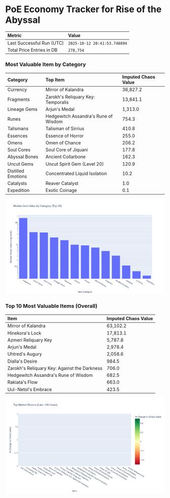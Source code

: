 # PoE Economy Tracker for Rise of the Abyssal

<!-- START_MAINTENANCE -->
| Metric | Value |
|:---|:---|
| Last Successful Run (UTC) | `2025-10-12 20:41:53.748894` |
| Total Price Entries in DB | `278,754` |

<!-- END_MAINTENANCE -->

<!-- START_DATAFRAME_DEBUG -->
<!-- END_DATAFRAME_DEBUG -->

<!-- START_CATEGORY_ANALYSIS -->
### Most Valuable Item by Category
| Category | Top Item | Imputed Chaos Value |
| :--- | :--- | :--- |
| Currency | Mirror of Kalandra | 36,827.2 |
| Fragments | Zarokh's Reliquary Key: Temporalis | 13,841.1 |
| Lineage Gems | Arjun's Medal | 1,313.0 |
| Runes | Hedgewitch Assandra's Rune of Wisdom | 754.3 |
| Talismans | Talisman of Sirrius | 410.8 |
| Essences | Essence of Horror | 255.0 |
| Omens | Omen of Chance | 206.2 |
| Soul Cores | Soul Core of Jiquani | 177.8 |
| Abyssal Bones | Ancient Collarbone | 162.3 |
| Uncut Gems | Uncut Spirit Gem (Level 20) | 120.9 |
| Distilled Emotions | Concentrated Liquid Isolation | 10.2 |
| Catalysts | Reaver Catalyst | 1.0 |
| Expedition | Exotic Coinage | 0.1 |


![Category Analysis Chart](charts/category_analysis.png)
<!-- END_ANALYSIS -->

<!-- START_ANALYSIS -->
### Top 10 Most Valuable Items (Overall)
| Item | Imputed Chaos Value |
| :--- | :--- |
| Mirror of Kalandra | 63,102.2 |
| Hinekora's Lock | 17,813.1 |
| Azmeri Reliquary Key | 5,787.8 |
| Arjun's Medal | 2,978.4 |
| Uhtred's Augury | 2,058.6 |
| Dialla's Desire | 984.5 |
| Zarokh's Reliquary Key: Against the Darkness | 706.0 |
| Hedgewitch Assandra's Rune of Wisdom | 682.5 |
| Rakiata's Flow | 663.0 |
| Uul-Netol's Embrace | 423.5 |


![Market Movers Chart](charts/market_movers.png)
<!-- END_ANALYSIS -->
